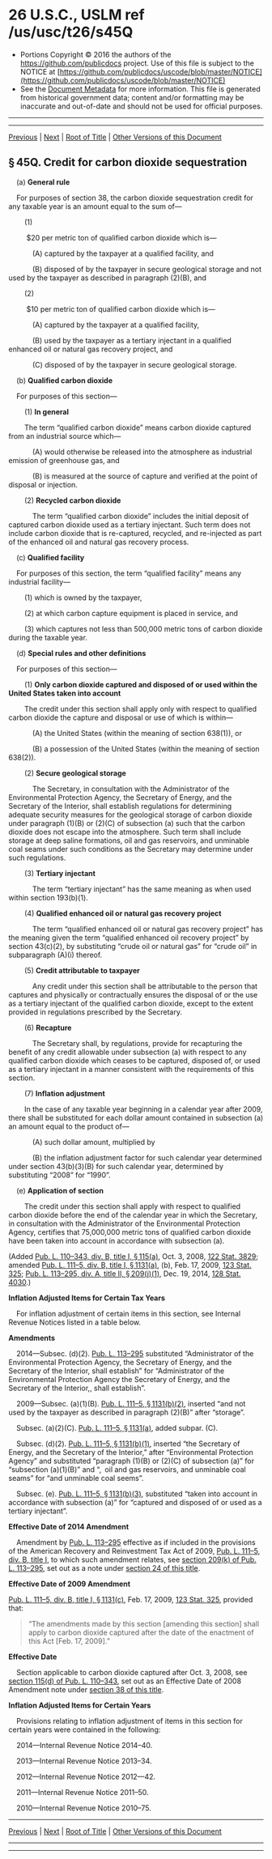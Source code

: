 ---
---

# 26 U.S.C., USLM ref /us/usc/t26/s45Q

* Portions Copyright © 2016 the authors of the https://github.com/publicdocs project.
  Use of this file is subject to the NOTICE at [https://github.com/publicdocs/uscode/blob/master/NOTICE](https://github.com/publicdocs/uscode/blob/master/NOTICE)
* See the [Document Metadata](././../../../../../../../..//README.md) for more information.
  This file is generated from historical government data; content and/or formatting may be inaccurate and out-of-date and should not be used for official purposes.

----------
----------

[Previous](./../../../../../../../..//us/usc/t26/stA/ch1/schA/ptIV/sptD/m__us_usc_t26_s45P.md) | [Next](./../../../../../../../..//us/usc/t26/stA/ch1/schA/ptIV/sptD/m__us_usc_t26_s45R.md) | [Root of Title](./../../../../../../../../) | [Other Versions of this Document](https://publicdocs.github.io/go/links?ns=uslm&ref=%2Fus%2Fusc%2Ft26%2Fs45Q)

## § 45Q. Credit for carbon dioxide sequestration

    (a) __General rule__ 

    For purposes of section 38, the carbon dioxide sequestration credit for any taxable year is an amount equal to the sum of—

        (1)

         $20 per metric ton of qualified carbon dioxide which is—

            (A) captured by the taxpayer at a qualified facility, and

            (B) disposed of by the taxpayer in secure geological storage and not used by the taxpayer as described in paragraph (2)(B), and

        (2)

         $10 per metric ton of qualified carbon dioxide which is—

            (A) captured by the taxpayer at a qualified facility,

            (B) used by the taxpayer as a tertiary injectant in a qualified enhanced oil or natural gas recovery project, and

            (C) disposed of by the taxpayer in secure geological storage.

    (b) __Qualified carbon dioxide__ 

    For purposes of this section—

        (1) __In general__ 

        The term “qualified carbon dioxide” means carbon dioxide captured from an industrial source which—

            (A) would otherwise be released into the atmosphere as industrial emission of greenhouse gas, and

            (B) is measured at the source of capture and verified at the point of disposal or injection.

        (2) __Recycled carbon dioxide__ 

            The term “qualified carbon dioxide” includes the initial deposit of captured carbon dioxide used as a tertiary injectant. Such term does not include carbon dioxide that is re-captured, recycled, and re-injected as part of the enhanced oil and natural gas recovery process.

    (c) __Qualified facility__ 

    For purposes of this section, the term “qualified facility” means any industrial facility—

        (1) which is owned by the taxpayer,

        (2) at which carbon capture equipment is placed in service, and

        (3) which captures not less than 500,000 metric tons of carbon dioxide during the taxable year.

    (d) __Special rules and other definitions__ 

    For purposes of this section—

        (1) __Only carbon dioxide captured and disposed of or used within the United States taken into account__ 

        The credit under this section shall apply only with respect to qualified carbon dioxide the capture and disposal or use of which is within—

            (A) the United States (within the meaning of section 638(1)), or

            (B) a possession of the United States (within the meaning of section 638(2)).

        (2) __Secure geological storage__ 

            The Secretary, in consultation with the Administrator of the Environmental Protection Agency, the Secretary of Energy, and the Secretary of the Interior, shall establish regulations for determining adequate security measures for the geological storage of carbon dioxide under paragraph (1)(B) or (2)(C) of subsection (a) such that the carbon dioxide does not escape into the atmosphere. Such term shall include storage at deep saline formations, oil and gas reservoirs, and unminable coal seams under such conditions as the Secretary may determine under such regulations.

        (3) __Tertiary injectant__ 

            The term “tertiary injectant” has the same meaning as when used within section 193(b)(1).

        (4) __Qualified enhanced oil or natural gas recovery project__ 

            The term “qualified enhanced oil or natural gas recovery project” has the meaning given the term “qualified enhanced oil recovery project” by section 43(c)(2), by substituting “crude oil or natural gas” for “crude oil” in subparagraph (A)(i) thereof.

        (5) __Credit attributable to taxpayer__ 

            Any credit under this section shall be attributable to the person that captures and physically or contractually ensures the disposal of or the use as a tertiary injectant of the qualified carbon dioxide, except to the extent provided in regulations prescribed by the Secretary.

        (6) __Recapture__ 

            The Secretary shall, by regulations, provide for recapturing the benefit of any credit allowable under subsection (a) with respect to any qualified carbon dioxide which ceases to be captured, disposed of, or used as a tertiary injectant in a manner consistent with the requirements of this section.

        (7) __Inflation adjustment__ 

        In the case of any taxable year beginning in a calendar year after 2009, there shall be substituted for each dollar amount contained in subsection (a) an amount equal to the product of—

            (A) such dollar amount, multiplied by

            (B) the inflation adjustment factor for such calendar year determined under section 43(b)(3)(B) for such calendar year, determined by substituting “2008” for “1990”.

    (e) __Application of section__ 

        The credit under this section shall apply with respect to qualified carbon dioxide before the end of the calendar year in which the Secretary, in consultation with the Administrator of the Environmental Protection Agency, certifies that 75,000,000 metric tons of qualified carbon dioxide have been taken into account in accordance with subsection (a).

(Added [Pub. L. 110–343, div. B, title I, § 115(a)][/us/pl/110/343/s115/a], Oct. 3, 2008, [122 Stat. 3829][/us/stat/122/3829]; amended [Pub. L. 111–5, div. B, title I, § 1131(a)][/us/pl/111/5/s1131/a], (b), Feb. 17, 2009, [123 Stat. 325][/us/stat/123/325]; [Pub. L. 113–295, div. A, title II, § 209(j)(1)][/us/pl/113/295/s209/j/1], Dec. 19, 2014, [128 Stat. 4030][/us/stat/128/4030].)

 __Inflation Adjusted Items for Certain Tax Years__ 

    For inflation adjustment of certain items in this section, see Internal Revenue Notices listed in a table below.

 __Amendments__ 

    2014—Subsec. (d)(2). [Pub. L. 113–295][/us/pl/113/295] substituted “Administrator of the Environmental Protection Agency, the Secretary of Energy, and the Secretary of the Interior, shall establish” for “Administrator of the Environmental Protection Agency the Secretary of Energy, and the Secretary of the Interior,, shall establish”.

    2009—Subsec. (a)(1)(B). [Pub. L. 111–5, § 1131(b)(2)][/us/pl/111/5/s1131/b/2], inserted “and not used by the taxpayer as described in paragraph (2)(B)” after “storage”.

    Subsec. (a)(2)(C). [Pub. L. 111–5, § 1131(a)][/us/pl/111/5/s1131/a], added subpar. (C).

    Subsec. (d)(2). [Pub. L. 111–5, § 1131(b)(1)][/us/pl/111/5/s1131/b/1], inserted “the Secretary of Energy, and the Secretary of the Interior,” after “Environmental Protection Agency” and substituted “paragraph (1)(B) or (2)(C) of subsection (a)” for “subsection (a)(1)(B)” and “, oil and gas reservoirs, and unminable coal seams” for “and unminable coal seems”.

    Subsec. (e). [Pub. L. 111–5, § 1131(b)(3)][/us/pl/111/5/s1131/b/3], substituted “taken into account in accordance with subsection (a)” for “captured and disposed of or used as a tertiary injectant”.

 __Effective Date of 2014 Amendment__ 

    Amendment by [Pub. L. 113–295][/us/pl/113/295] effective as if included in the provisions of the American Recovery and Reinvestment Tax Act of 2009, [Pub. L. 111–5, div. B, title I][/us/pl/111/5], to which such amendment relates, see [section 209(k) of Pub. L. 113–295][/us/pl/113/295/s209/k], set out as a note under [section 24 of this title][/us/usc/t26/s24].

 __Effective Date of 2009 Amendment__ 

[Pub. L. 111–5, div. B, title I, § 1131(c)][/us/pl/111/5/s1131/c], Feb. 17, 2009, [123 Stat. 325][/us/stat/123/325], provided that: 

> “The amendments made by this section \[amending this section\] shall apply to carbon dioxide captured after the date of the enactment of this Act \[Feb. 17, 2009\].”

 __Effective Date__ 

    Section applicable to carbon dioxide captured after Oct. 3, 2008, see [section 115(d) of Pub. L. 110–343][/us/pl/110/343/s115/d], set out as an Effective Date of 2008 Amendment note under [section 38 of this title][/us/usc/t26/s38].

 __Inflation Adjusted Items for Certain Years__ 

    Provisions relating to inflation adjustment of items in this section for certain years were contained in the following:

    2014—Internal Revenue Notice 2014–40.

    2013—Internal Revenue Notice 2013–34.

    2012—Internal Revenue Notice 2012—42.

    2011—Internal Revenue Notice 2011–50.

    2010—Internal Revenue Notice 2010–75.

----------

[Previous](./../../../../../../../..//us/usc/t26/stA/ch1/schA/ptIV/sptD/m__us_usc_t26_s45P.md) | [Next](./../../../../../../../..//us/usc/t26/stA/ch1/schA/ptIV/sptD/m__us_usc_t26_s45R.md) | [Root of Title](./../../../../../../../../) | [Other Versions of this Document](https://publicdocs.github.io/go/links?ns=uslm&ref=%2Fus%2Fusc%2Ft26%2Fs45Q)

----------
----------

[/us/pl/110/343/s115/a]: https://publicdocs.github.io/go/links?ns=uslm&ref=%2Fus%2Fpl%2F110%2F343%2Fs115%2Fa
[/us/stat/122/3829]: https://publicdocs.github.io/go/links?ns=uslm&ref=%2Fus%2Fstat%2F122%2F3829
[/us/pl/111/5/s1131/a]: https://publicdocs.github.io/go/links?ns=uslm&ref=%2Fus%2Fpl%2F111%2F5%2Fs1131%2Fa
[/us/stat/123/325]: https://publicdocs.github.io/go/links?ns=uslm&ref=%2Fus%2Fstat%2F123%2F325
[/us/pl/113/295/s209/j/1]: https://publicdocs.github.io/go/links?ns=uslm&ref=%2Fus%2Fpl%2F113%2F295%2Fs209%2Fj%2F1
[/us/stat/128/4030]: https://publicdocs.github.io/go/links?ns=uslm&ref=%2Fus%2Fstat%2F128%2F4030
[/us/pl/113/295]: https://publicdocs.github.io/go/links?ns=uslm&ref=%2Fus%2Fpl%2F113%2F295
[/us/pl/111/5/s1131/b/2]: https://publicdocs.github.io/go/links?ns=uslm&ref=%2Fus%2Fpl%2F111%2F5%2Fs1131%2Fb%2F2
[/us/pl/111/5/s1131/a]: https://publicdocs.github.io/go/links?ns=uslm&ref=%2Fus%2Fpl%2F111%2F5%2Fs1131%2Fa
[/us/pl/111/5/s1131/b/1]: https://publicdocs.github.io/go/links?ns=uslm&ref=%2Fus%2Fpl%2F111%2F5%2Fs1131%2Fb%2F1
[/us/pl/111/5/s1131/b/3]: https://publicdocs.github.io/go/links?ns=uslm&ref=%2Fus%2Fpl%2F111%2F5%2Fs1131%2Fb%2F3
[/us/pl/113/295]: https://publicdocs.github.io/go/links?ns=uslm&ref=%2Fus%2Fpl%2F113%2F295
[/us/pl/111/5]: https://publicdocs.github.io/go/links?ns=uslm&ref=%2Fus%2Fpl%2F111%2F5
[/us/pl/113/295/s209/k]: https://publicdocs.github.io/go/links?ns=uslm&ref=%2Fus%2Fpl%2F113%2F295%2Fs209%2Fk
[/us/usc/t26/s24]: https://publicdocs.github.io/go/links?ns=uslm&ref=%2Fus%2Fusc%2Ft26%2Fs24
[/us/pl/111/5/s1131/c]: https://publicdocs.github.io/go/links?ns=uslm&ref=%2Fus%2Fpl%2F111%2F5%2Fs1131%2Fc
[/us/stat/123/325]: https://publicdocs.github.io/go/links?ns=uslm&ref=%2Fus%2Fstat%2F123%2F325
[/us/pl/110/343/s115/d]: https://publicdocs.github.io/go/links?ns=uslm&ref=%2Fus%2Fpl%2F110%2F343%2Fs115%2Fd
[/us/usc/t26/s38]: https://publicdocs.github.io/go/links?ns=uslm&ref=%2Fus%2Fusc%2Ft26%2Fs38


